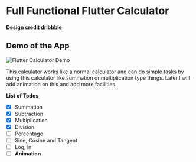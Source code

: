 # Full Functional Flutter Calculator

**Design credit [dribbble](https://dribbble.com/shots/5638050-calculator)**

## Demo of the App

![Flutter Calculator Demo](https://github.com/abuanwar072/Flutter-Calculator/blob/master/calculator.gif)

This calculator works like a normal calculator and can do simple tasks by using this calculator like summation or multiplication type things. Later I will add animation on this and add more facilities.

**List of Todos**
 - [x] Summation
 - [x] Subtraction
 - [x] Multiplication
 - [x] Division
 - [ ] Percentage
 - [ ] Sine, Cosine and Tangent
 - [ ] Log, ln
 - [ ] **Animation**